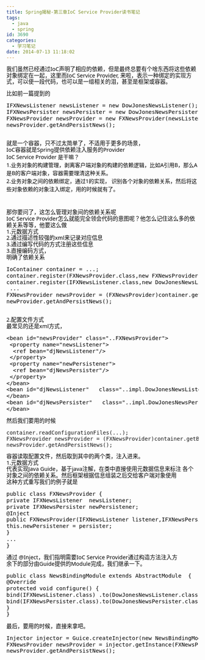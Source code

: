 ```yaml
---
title: Spring揭秘-第三章IoC Service Provider读书笔记
tags:
  - java
  - spring
id: 3690
categories:
  - 学习笔记
date: 2014-07-13 11:18:02
---
```


<span style="color: #000000; font-family: 'Microsoft YaHei UI', 'Microsoft YaHei', SimSun, 'Segoe UI', Tahoma, Helvetica, sans-serif, 'Microsoft YaHei', Georgia, Helvetica, Arial, sans-serif, 宋体, PMingLiU, serif; font-size: 14.399999618530273px; font-style: normal; font-variant: normal; font-weight: normal; letter-spacing: normal; line-height: 16.799999237060547px; orphans: auto; text-align: start; text-indent: 0px; text-transform: none; white-space: normal; widows: auto; word-spacing: 0px; -webkit-text-size-adjust: auto; -webkit-text-stroke-width: 0px; display: inline !important; float: none;">我们虽然已经通过IoC声明了相应的依赖，但是最终总要有个啥东西将这些依赖对象绑定在一起，这里而IoC Service Provider, 来啦，表示一种绑定的实现方式，可以使一段代码，也可以是一组相关的泪，甚至是框架或容器。</span>
<div style="color: #000000; font-family: 'Microsoft YaHei UI', 'Microsoft YaHei', SimSun, 'Segoe UI', Tahoma, Helvetica, sans-serif, 'Microsoft YaHei', Georgia, Helvetica, Arial, sans-serif, 宋体, PMingLiU, serif; font-size: 14.399999618530273px; font-style: normal; font-variant: normal; font-weight: normal; letter-spacing: normal; line-height: 16.799999237060547px; orphans: auto; text-align: start; text-indent: 0px; text-transform: none; white-space: normal; widows: auto; word-spacing: 0px; -webkit-text-size-adjust: auto; -webkit-text-stroke-width: 0px;"></div>
<div style="color: #000000; font-family: 'Microsoft YaHei UI', 'Microsoft YaHei', SimSun, 'Segoe UI', Tahoma, Helvetica, sans-serif, 'Microsoft YaHei', Georgia, Helvetica, Arial, sans-serif, 宋体, PMingLiU, serif; font-size: 14.399999618530273px; font-style: normal; font-variant: normal; font-weight: normal; letter-spacing: normal; line-height: 16.799999237060547px; orphans: auto; text-align: start; text-indent: 0px; text-transform: none; white-space: normal; widows: auto; word-spacing: 0px; -webkit-text-size-adjust: auto; -webkit-text-stroke-width: 0px;">比如前一篇提到的</div>
<div style="color: #000000; font-family: 'Microsoft YaHei UI', 'Microsoft YaHei', SimSun, 'Segoe UI', Tahoma, Helvetica, sans-serif, 'Microsoft YaHei', Georgia, Helvetica, Arial, sans-serif, 宋体, PMingLiU, serif; font-size: 14.399999618530273px; font-style: normal; font-variant: normal; font-weight: normal; letter-spacing: normal; line-height: 16.799999237060547px; orphans: auto; text-align: start; text-indent: 0px; text-transform: none; white-space: normal; widows: auto; word-spacing: 0px; -webkit-text-size-adjust: auto; -webkit-text-stroke-width: 0px;">
<pre class="lang:default decode:true">IFXNewsListener newsListener = new DowJonesNewsListener(); 
IFXNewsPersister newsPersister = new DowJonesNewsPersister(); 
FXNewsProvider newsProvider = new FXNewsProvider(newsListener,newsPersister); 
newsProvider.getAndPersistNews();</pre>
&nbsp;

</div>
<div style="color: #000000; font-family: 'Microsoft YaHei UI', 'Microsoft YaHei', SimSun, 'Segoe UI', Tahoma, Helvetica, sans-serif, 'Microsoft YaHei', Georgia, Helvetica, Arial, sans-serif, 宋体, PMingLiU, serif; font-size: 14.399999618530273px; font-style: normal; font-variant: normal; font-weight: normal; letter-spacing: normal; line-height: 16.799999237060547px; orphans: auto; text-align: start; text-indent: 0px; text-transform: none; white-space: normal; widows: auto; word-spacing: 0px; -webkit-text-size-adjust: auto; -webkit-text-stroke-width: 0px;">就是一个容器，只不过太简单了，不适用于更多的场景，</div>
<div style="color: #000000; font-family: 'Microsoft YaHei UI', 'Microsoft YaHei', SimSun, 'Segoe UI', Tahoma, Helvetica, sans-serif, 'Microsoft YaHei', Georgia, Helvetica, Arial, sans-serif, 宋体, PMingLiU, serif; font-size: 14.399999618530273px; font-style: normal; font-variant: normal; font-weight: normal; letter-spacing: normal; line-height: 16.799999237060547px; orphans: auto; text-align: start; text-indent: 0px; text-transform: none; white-space: normal; widows: auto; word-spacing: 0px; -webkit-text-size-adjust: auto; -webkit-text-stroke-width: 0px;"></div>
<div style="color: #000000; font-family: 'Microsoft YaHei UI', 'Microsoft YaHei', SimSun, 'Segoe UI', Tahoma, Helvetica, sans-serif, 'Microsoft YaHei', Georgia, Helvetica, Arial, sans-serif, 宋体, PMingLiU, serif; font-size: 14.399999618530273px; font-style: normal; font-variant: normal; font-weight: normal; letter-spacing: normal; line-height: 16.799999237060547px; orphans: auto; text-align: start; text-indent: 0px; text-transform: none; white-space: normal; widows: auto; word-spacing: 0px; -webkit-text-size-adjust: auto; -webkit-text-stroke-width: 0px;">IoC容器就是Spring提供依赖注入服务的Provider</div>
<div style="color: #000000; font-family: 'Microsoft YaHei UI', 'Microsoft YaHei', SimSun, 'Segoe UI', Tahoma, Helvetica, sans-serif, 'Microsoft YaHei', Georgia, Helvetica, Arial, sans-serif, 宋体, PMingLiU, serif; font-size: 14.399999618530273px; font-style: normal; font-variant: normal; font-weight: normal; letter-spacing: normal; line-height: 16.799999237060547px; orphans: auto; text-align: start; text-indent: 0px; text-transform: none; white-space: normal; widows: auto; word-spacing: 0px; -webkit-text-size-adjust: auto; -webkit-text-stroke-width: 0px;"></div>
<div style="color: #000000; font-family: 'Microsoft YaHei UI', 'Microsoft YaHei', SimSun, 'Segoe UI', Tahoma, Helvetica, sans-serif, 'Microsoft YaHei', Georgia, Helvetica, Arial, sans-serif, 宋体, PMingLiU, serif; font-size: 14.399999618530273px; font-style: normal; font-variant: normal; font-weight: normal; letter-spacing: normal; line-height: 16.799999237060547px; orphans: auto; text-align: start; text-indent: 0px; text-transform: none; white-space: normal; widows: auto; word-spacing: 0px; -webkit-text-size-adjust: auto; -webkit-text-stroke-width: 0px;">I<span style="font-size: 10.5pt; line-height: 1.5;">oC Service Provider 是干嘛？</span></div>
<div style="color: #000000; font-family: 'Microsoft YaHei UI', 'Microsoft YaHei', SimSun, 'Segoe UI', Tahoma, Helvetica, sans-serif, 'Microsoft YaHei', Georgia, Helvetica, Arial, sans-serif, 宋体, PMingLiU, serif; font-size: 14.399999618530273px; font-style: normal; font-variant: normal; font-weight: normal; letter-spacing: normal; line-height: 16.799999237060547px; orphans: auto; text-align: start; text-indent: 0px; text-transform: none; white-space: normal; widows: auto; word-spacing: 0px; -webkit-text-size-adjust: auto; -webkit-text-stroke-width: 0px;"><span style="font-size: 10.5pt; line-height: 1.5;">1.业务对象的构建管理，剥离客户端对象的构建的依赖逻辑，比如A引用B，那么A是B的客户端对象，容器需要理清这种关系。</span></div>
<div style="color: #000000; font-family: 'Microsoft YaHei UI', 'Microsoft YaHei', SimSun, 'Segoe UI', Tahoma, Helvetica, sans-serif, 'Microsoft YaHei', Georgia, Helvetica, Arial, sans-serif, 宋体, PMingLiU, serif; font-size: 14.399999618530273px; font-style: normal; font-variant: normal; font-weight: normal; letter-spacing: normal; line-height: 16.799999237060547px; orphans: auto; text-align: start; text-indent: 0px; text-transform: none; white-space: normal; widows: auto; word-spacing: 0px; -webkit-text-size-adjust: auto; -webkit-text-stroke-width: 0px;"><span style="font-size: 10.5pt; line-height: 1.5;">2.业务对象之间的依赖绑定，通过1的实现， 识别各个对象的依赖关系，然后将这些对象依赖的对象注入绑定，用的时候就有了。</span></div>
<div style="color: #000000; font-family: 'Microsoft YaHei UI', 'Microsoft YaHei', SimSun, 'Segoe UI', Tahoma, Helvetica, sans-serif, 'Microsoft YaHei', Georgia, Helvetica, Arial, sans-serif, 宋体, PMingLiU, serif; font-size: 14.399999618530273px; font-style: normal; font-variant: normal; font-weight: normal; letter-spacing: normal; line-height: 16.799999237060547px; orphans: auto; text-align: start; text-indent: 0px; text-transform: none; white-space: normal; widows: auto; word-spacing: 0px; -webkit-text-size-adjust: auto; -webkit-text-stroke-width: 0px;"><span style="font-size: 10.5pt; line-height: 1.5;"> </span></div>
<div style="color: #000000; font-family: 'Microsoft YaHei UI', 'Microsoft YaHei', SimSun, 'Segoe UI', Tahoma, Helvetica, sans-serif, 'Microsoft YaHei', Georgia, Helvetica, Arial, sans-serif, 宋体, PMingLiU, serif; font-size: 14.399999618530273px; font-style: normal; font-variant: normal; font-weight: normal; letter-spacing: normal; line-height: 16.799999237060547px; orphans: auto; text-align: start; text-indent: 0px; text-transform: none; white-space: normal; widows: auto; word-spacing: 0px; -webkit-text-size-adjust: auto; -webkit-text-stroke-width: 0px;"><span style="font-size: 10.5pt; line-height: 1.5;"> </span></div>
<div style="color: #000000; font-family: 'Microsoft YaHei UI', 'Microsoft YaHei', SimSun, 'Segoe UI', Tahoma, Helvetica, sans-serif, 'Microsoft YaHei', Georgia, Helvetica, Arial, sans-serif, 宋体, PMingLiU, serif; font-size: 14.399999618530273px; font-style: normal; font-variant: normal; font-weight: normal; letter-spacing: normal; line-height: 16.799999237060547px; orphans: auto; text-align: start; text-indent: 0px; text-transform: none; white-space: normal; widows: auto; word-spacing: 0px; -webkit-text-size-adjust: auto; -webkit-text-stroke-width: 0px;">那你要问了，这怎么管理对象间的依赖关系呢</div>
<div style="color: #000000; font-family: 'Microsoft YaHei UI', 'Microsoft YaHei', SimSun, 'Segoe UI', Tahoma, Helvetica, sans-serif, 'Microsoft YaHei', Georgia, Helvetica, Arial, sans-serif, 宋体, PMingLiU, serif; font-size: 14.399999618530273px; font-style: normal; font-variant: normal; font-weight: normal; letter-spacing: normal; line-height: 16.799999237060547px; orphans: auto; text-align: start; text-indent: 0px; text-transform: none; white-space: normal; widows: auto; word-spacing: 0px; -webkit-text-size-adjust: auto; -webkit-text-stroke-width: 0px;"></div>
<div style="color: #000000; font-family: 'Microsoft YaHei UI', 'Microsoft YaHei', SimSun, 'Segoe UI', Tahoma, Helvetica, sans-serif, 'Microsoft YaHei', Georgia, Helvetica, Arial, sans-serif, 宋体, PMingLiU, serif; font-size: 14.399999618530273px; font-style: normal; font-variant: normal; font-weight: normal; letter-spacing: normal; line-height: 16.799999237060547px; orphans: auto; text-align: start; text-indent: 0px; text-transform: none; white-space: normal; widows: auto; word-spacing: 0px; -webkit-text-size-adjust: auto; -webkit-text-stroke-width: 0px;">IoC Service Provider怎么就能完全领会代码的意图呢？他怎么记住这么多的依赖关系等等，他要这么做</div>
<div style="color: #000000; font-family: 'Microsoft YaHei UI', 'Microsoft YaHei', SimSun, 'Segoe UI', Tahoma, Helvetica, sans-serif, 'Microsoft YaHei', Georgia, Helvetica, Arial, sans-serif, 宋体, PMingLiU, serif; font-size: 14.399999618530273px; font-style: normal; font-variant: normal; font-weight: normal; letter-spacing: normal; line-height: 16.799999237060547px; orphans: auto; text-align: start; text-indent: 0px; text-transform: none; white-space: normal; widows: auto; word-spacing: 0px; -webkit-text-size-adjust: auto; -webkit-text-stroke-width: 0px;">1.元数据方式</div>
<div style="color: #000000; font-family: 'Microsoft YaHei UI', 'Microsoft YaHei', SimSun, 'Segoe UI', Tahoma, Helvetica, sans-serif, 'Microsoft YaHei', Georgia, Helvetica, Arial, sans-serif, 宋体, PMingLiU, serif; font-size: 14.399999618530273px; font-style: normal; font-variant: normal; font-weight: normal; letter-spacing: normal; line-height: 16.799999237060547px; orphans: auto; text-align: start; text-indent: 0px; text-transform: none; white-space: normal; widows: auto; word-spacing: 0px; -webkit-text-size-adjust: auto; -webkit-text-stroke-width: 0px;">2.通过描述性较强的xml来记录对应信息</div>
<div style="color: #000000; font-family: 'Microsoft YaHei UI', 'Microsoft YaHei', SimSun, 'Segoe UI', Tahoma, Helvetica, sans-serif, 'Microsoft YaHei', Georgia, Helvetica, Arial, sans-serif, 宋体, PMingLiU, serif; font-size: 14.399999618530273px; font-style: normal; font-variant: normal; font-weight: normal; letter-spacing: normal; line-height: 16.799999237060547px; orphans: auto; text-align: start; text-indent: 0px; text-transform: none; white-space: normal; widows: auto; word-spacing: 0px; -webkit-text-size-adjust: auto; -webkit-text-stroke-width: 0px;">3.通过编写代码的方式注册这些信息</div>
<div style="color: #000000; font-family: 'Microsoft YaHei UI', 'Microsoft YaHei', SimSun, 'Segoe UI', Tahoma, Helvetica, sans-serif, 'Microsoft YaHei', Georgia, Helvetica, Arial, sans-serif, 宋体, PMingLiU, serif; font-size: 14.399999618530273px; font-style: normal; font-variant: normal; font-weight: normal; letter-spacing: normal; line-height: 16.799999237060547px; orphans: auto; text-align: start; text-indent: 0px; text-transform: none; white-space: normal; widows: auto; word-spacing: 0px; -webkit-text-size-adjust: auto; -webkit-text-stroke-width: 0px;"></div>
<div style="color: #000000; font-family: 'Microsoft YaHei UI', 'Microsoft YaHei', SimSun, 'Segoe UI', Tahoma, Helvetica, sans-serif, 'Microsoft YaHei', Georgia, Helvetica, Arial, sans-serif, 宋体, PMingLiU, serif; font-size: 14.399999618530273px; font-style: normal; font-variant: normal; font-weight: normal; letter-spacing: normal; line-height: 16.799999237060547px; orphans: auto; text-align: start; text-indent: 0px; text-transform: none; white-space: normal; widows: auto; word-spacing: 0px; -webkit-text-size-adjust: auto; -webkit-text-stroke-width: 0px;"></div>
<div style="color: #000000; font-family: 'Microsoft YaHei UI', 'Microsoft YaHei', SimSun, 'Segoe UI', Tahoma, Helvetica, sans-serif, 'Microsoft YaHei', Georgia, Helvetica, Arial, sans-serif, 宋体, PMingLiU, serif; font-size: 14.399999618530273px; font-style: normal; font-variant: normal; font-weight: normal; letter-spacing: normal; line-height: 16.799999237060547px; orphans: auto; text-align: start; text-indent: 0px; text-transform: none; white-space: normal; widows: auto; word-spacing: 0px; -webkit-text-size-adjust: auto; -webkit-text-stroke-width: 0px;">3.直接编码方式，</div>
<div style="color: #000000; font-family: 'Microsoft YaHei UI', 'Microsoft YaHei', SimSun, 'Segoe UI', Tahoma, Helvetica, sans-serif, 'Microsoft YaHei', Georgia, Helvetica, Arial, sans-serif, 宋体, PMingLiU, serif; font-size: 14.399999618530273px; font-style: normal; font-variant: normal; font-weight: normal; letter-spacing: normal; line-height: 16.799999237060547px; orphans: auto; text-align: start; text-indent: 0px; text-transform: none; white-space: normal; widows: auto; word-spacing: 0px; -webkit-text-size-adjust: auto; -webkit-text-stroke-width: 0px;">明确了依赖关系</div>
<div style="color: #000000; font-family: 'Microsoft YaHei UI', 'Microsoft YaHei', SimSun, 'Segoe UI', Tahoma, Helvetica, sans-serif, 'Microsoft YaHei', Georgia, Helvetica, Arial, sans-serif, 宋体, PMingLiU, serif; font-size: 14.399999618530273px; font-style: normal; font-variant: normal; font-weight: normal; letter-spacing: normal; line-height: 16.799999237060547px; orphans: auto; text-align: start; text-indent: 0px; text-transform: none; white-space: normal; widows: auto; word-spacing: 0px; -webkit-text-size-adjust: auto; -webkit-text-stroke-width: 0px;">
<pre class="lang:default decode:true">IoContainer container = ...; 
container.register(FXNewsProvider.class,new FXNewsProvider()); 
container.register(IFXNewsListener.class,new DowJonesNewsListener());
 ... 
FXNewsProvider newsProvider = (FXNewsProvider)container.get(FXNewsProvider.class); 
newProvider.getAndPersistNews();</pre>
&nbsp;

</div>
<div style="color: #000000; font-family: 'Microsoft YaHei UI', 'Microsoft YaHei', SimSun, 'Segoe UI', Tahoma, Helvetica, sans-serif, 'Microsoft YaHei', Georgia, Helvetica, Arial, sans-serif, 宋体, PMingLiU, serif; font-size: 14.399999618530273px; font-style: normal; font-variant: normal; font-weight: normal; letter-spacing: normal; line-height: 16.799999237060547px; orphans: auto; text-align: start; text-indent: 0px; text-transform: none; white-space: normal; widows: auto; word-spacing: 0px; -webkit-text-size-adjust: auto; -webkit-text-stroke-width: 0px;"></div>
<div style="color: #000000; font-family: 'Microsoft YaHei UI', 'Microsoft YaHei', SimSun, 'Segoe UI', Tahoma, Helvetica, sans-serif, 'Microsoft YaHei', Georgia, Helvetica, Arial, sans-serif, 宋体, PMingLiU, serif; font-size: 14.399999618530273px; font-style: normal; font-variant: normal; font-weight: normal; letter-spacing: normal; line-height: 16.799999237060547px; orphans: auto; text-align: start; text-indent: 0px; text-transform: none; white-space: normal; widows: auto; word-spacing: 0px; -webkit-text-size-adjust: auto; -webkit-text-stroke-width: 0px;">2.配置文件方式</div>
<div style="color: #000000; font-family: 'Microsoft YaHei UI', 'Microsoft YaHei', SimSun, 'Segoe UI', Tahoma, Helvetica, sans-serif, 'Microsoft YaHei', Georgia, Helvetica, Arial, sans-serif, 宋体, PMingLiU, serif; font-size: 14.399999618530273px; font-style: normal; font-variant: normal; font-weight: normal; letter-spacing: normal; line-height: 16.799999237060547px; orphans: auto; text-align: start; text-indent: 0px; text-transform: none; white-space: normal; widows: auto; word-spacing: 0px; -webkit-text-size-adjust: auto; -webkit-text-stroke-width: 0px;"></div>
<div style="color: #000000; font-family: 'Microsoft YaHei UI', 'Microsoft YaHei', SimSun, 'Segoe UI', Tahoma, Helvetica, sans-serif, 'Microsoft YaHei', Georgia, Helvetica, Arial, sans-serif, 宋体, PMingLiU, serif; font-size: 14.399999618530273px; font-style: normal; font-variant: normal; font-weight: normal; letter-spacing: normal; line-height: 16.799999237060547px; orphans: auto; text-align: start; text-indent: 0px; text-transform: none; white-space: normal; widows: auto; word-spacing: 0px; -webkit-text-size-adjust: auto; -webkit-text-stroke-width: 0px;">最常见的还是xml方式，</div>
<div style="color: #000000; font-family: 'Microsoft YaHei UI', 'Microsoft YaHei', SimSun, 'Segoe UI', Tahoma, Helvetica, sans-serif, 'Microsoft YaHei', Georgia, Helvetica, Arial, sans-serif, 宋体, PMingLiU, serif; font-size: 14.399999618530273px; font-style: normal; font-variant: normal; font-weight: normal; letter-spacing: normal; line-height: 16.799999237060547px; orphans: auto; text-align: start; text-indent: 0px; text-transform: none; white-space: normal; widows: auto; word-spacing: 0px; -webkit-text-size-adjust: auto; -webkit-text-stroke-width: 0px;"></div>
<div style="color: #000000; font-family: 'Microsoft YaHei UI', 'Microsoft YaHei', SimSun, 'Segoe UI', Tahoma, Helvetica, sans-serif, 'Microsoft YaHei', Georgia, Helvetica, Arial, sans-serif, 宋体, PMingLiU, serif; font-size: 14.399999618530273px; font-style: normal; font-variant: normal; font-weight: normal; letter-spacing: normal; line-height: 16.799999237060547px; orphans: auto; text-align: start; text-indent: 0px; text-transform: none; white-space: normal; widows: auto; word-spacing: 0px; -webkit-text-size-adjust: auto; -webkit-text-stroke-width: 0px;">
<pre class="lang:xhtml decode:true">&lt;bean id="newsProvider" class="..FXNewsProvider"&gt;  
 &lt;property name="newsListener"&gt;   
  &lt;ref bean="djNewsListener"/&gt;  
 &lt;/property&gt;  
 &lt;property name="newPersistener"&gt;   
  &lt;ref bean="djNewsPersister"/&gt;  
 &lt;/property&gt; 
&lt;/bean&gt;  
&lt;bean id="djNewsListener"   class="..impl.DowJonesNewsListener"&gt; 
&lt;/bean&gt; 
&lt;bean id="djNewsPersister"   class="..impl.DowJonesNewsPersister"&gt; 
&lt;/bean&gt;</pre>
</div>
<div style="color: #000000; font-family: 'Microsoft YaHei UI', 'Microsoft YaHei', SimSun, 'Segoe UI', Tahoma, Helvetica, sans-serif, 'Microsoft YaHei', Georgia, Helvetica, Arial, sans-serif, 宋体, PMingLiU, serif; font-size: 14.399999618530273px; font-style: normal; font-variant: normal; font-weight: normal; letter-spacing: normal; line-height: 16.799999237060547px; orphans: auto; text-align: start; text-indent: 0px; text-transform: none; white-space: normal; widows: auto; word-spacing: 0px; -webkit-text-size-adjust: auto; -webkit-text-stroke-width: 0px;"></div>
<div style="color: #000000; font-family: 'Microsoft YaHei UI', 'Microsoft YaHei', SimSun, 'Segoe UI', Tahoma, Helvetica, sans-serif, 'Microsoft YaHei', Georgia, Helvetica, Arial, sans-serif, 宋体, PMingLiU, serif; font-size: 14.399999618530273px; font-style: normal; font-variant: normal; font-weight: normal; letter-spacing: normal; line-height: 16.799999237060547px; orphans: auto; text-align: start; text-indent: 0px; text-transform: none; white-space: normal; widows: auto; word-spacing: 0px; -webkit-text-size-adjust: auto; -webkit-text-stroke-width: 0px;">然后我们要用的时候</div>
<pre class="lang:default decode:true">container.readConfigurationFiles(...); 
FXNewsProvider newsProvider = (FXNewsProvider)container.getBean("newsProvider"); 
newsProvider.getAndPersistNews();</pre>
<div style="color: #000000; font-family: 'Microsoft YaHei UI', 'Microsoft YaHei', SimSun, 'Segoe UI', Tahoma, Helvetica, sans-serif, 'Microsoft YaHei', Georgia, Helvetica, Arial, sans-serif, 宋体, PMingLiU, serif; font-size: 14.399999618530273px; font-style: normal; font-variant: normal; font-weight: normal; letter-spacing: normal; line-height: 16.799999237060547px; orphans: auto; text-align: start; text-indent: 0px; text-transform: none; white-space: normal; widows: auto; word-spacing: 0px; -webkit-text-size-adjust: auto; -webkit-text-stroke-width: 0px;"></div>
<div style="color: #000000; font-family: 'Microsoft YaHei UI', 'Microsoft YaHei', SimSun, 'Segoe UI', Tahoma, Helvetica, sans-serif, 'Microsoft YaHei', Georgia, Helvetica, Arial, sans-serif, 宋体, PMingLiU, serif; font-size: 14.399999618530273px; font-style: normal; font-variant: normal; font-weight: normal; letter-spacing: normal; line-height: 16.799999237060547px; orphans: auto; text-align: start; text-indent: 0px; text-transform: none; white-space: normal; widows: auto; word-spacing: 0px; -webkit-text-size-adjust: auto; -webkit-text-stroke-width: 0px;">容器读取配置文件，然后取到其中的两个类，注入进来。</div>
<div style="color: #000000; font-family: 'Microsoft YaHei UI', 'Microsoft YaHei', SimSun, 'Segoe UI', Tahoma, Helvetica, sans-serif, 'Microsoft YaHei', Georgia, Helvetica, Arial, sans-serif, 宋体, PMingLiU, serif; font-size: 14.399999618530273px; font-style: normal; font-variant: normal; font-weight: normal; letter-spacing: normal; line-height: 16.799999237060547px; orphans: auto; text-align: start; text-indent: 0px; text-transform: none; white-space: normal; widows: auto; word-spacing: 0px; -webkit-text-size-adjust: auto; -webkit-text-stroke-width: 0px;"></div>
<div style="color: #000000; font-family: 'Microsoft YaHei UI', 'Microsoft YaHei', SimSun, 'Segoe UI', Tahoma, Helvetica, sans-serif, 'Microsoft YaHei', Georgia, Helvetica, Arial, sans-serif, 宋体, PMingLiU, serif; font-size: 14.399999618530273px; font-style: normal; font-variant: normal; font-weight: normal; letter-spacing: normal; line-height: 16.799999237060547px; orphans: auto; text-align: start; text-indent: 0px; text-transform: none; white-space: normal; widows: auto; word-spacing: 0px; -webkit-text-size-adjust: auto; -webkit-text-stroke-width: 0px;"></div>
<div style="color: #000000; font-family: 'Microsoft YaHei UI', 'Microsoft YaHei', SimSun, 'Segoe UI', Tahoma, Helvetica, sans-serif, 'Microsoft YaHei', Georgia, Helvetica, Arial, sans-serif, 宋体, PMingLiU, serif; font-size: 14.399999618530273px; font-style: normal; font-variant: normal; font-weight: normal; letter-spacing: normal; line-height: 16.799999237060547px; orphans: auto; text-align: start; text-indent: 0px; text-transform: none; white-space: normal; widows: auto; word-spacing: 0px; -webkit-text-size-adjust: auto; -webkit-text-stroke-width: 0px;">1.元数据方式</div>
<div style="color: #000000; font-family: 'Microsoft YaHei UI', 'Microsoft YaHei', SimSun, 'Segoe UI', Tahoma, Helvetica, sans-serif, 'Microsoft YaHei', Georgia, Helvetica, Arial, sans-serif, 宋体, PMingLiU, serif; font-size: 14.399999618530273px; font-style: normal; font-variant: normal; font-weight: normal; letter-spacing: normal; line-height: 16.799999237060547px; orphans: auto; text-align: start; text-indent: 0px; text-transform: none; white-space: normal; widows: auto; word-spacing: 0px; -webkit-text-size-adjust: auto; -webkit-text-stroke-width: 0px;">代表实现Java Guide，基于java注解，在类中直接使用元数据信息来标注 各个对象之间的依赖关系。然后框架根据信息组装之后交给客户端对象使用</div>
<div style="color: #000000; font-family: 'Microsoft YaHei UI', 'Microsoft YaHei', SimSun, 'Segoe UI', Tahoma, Helvetica, sans-serif, 'Microsoft YaHei', Georgia, Helvetica, Arial, sans-serif, 宋体, PMingLiU, serif; font-size: 14.399999618530273px; font-style: normal; font-variant: normal; font-weight: normal; letter-spacing: normal; line-height: 16.799999237060547px; orphans: auto; text-align: start; text-indent: 0px; text-transform: none; white-space: normal; widows: auto; word-spacing: 0px; -webkit-text-size-adjust: auto; -webkit-text-stroke-width: 0px;"></div>
<div style="color: #000000; font-family: 'Microsoft YaHei UI', 'Microsoft YaHei', SimSun, 'Segoe UI', Tahoma, Helvetica, sans-serif, 'Microsoft YaHei', Georgia, Helvetica, Arial, sans-serif, 宋体, PMingLiU, serif; font-size: 14.399999618530273px; font-style: normal; font-variant: normal; font-weight: normal; letter-spacing: normal; line-height: 16.799999237060547px; orphans: auto; text-align: start; text-indent: 0px; text-transform: none; white-space: normal; widows: auto; word-spacing: 0px; -webkit-text-size-adjust: auto; -webkit-text-stroke-width: 0px;">这种方式重写我们的例子就是</div>
<div style="color: #000000; font-family: 'Microsoft YaHei UI', 'Microsoft YaHei', SimSun, 'Segoe UI', Tahoma, Helvetica, sans-serif, 'Microsoft YaHei', Georgia, Helvetica, Arial, sans-serif, 宋体, PMingLiU, serif; font-size: 14.399999618530273px; font-style: normal; font-variant: normal; font-weight: normal; letter-spacing: normal; line-height: 16.799999237060547px; orphans: auto; text-align: start; text-indent: 0px; text-transform: none; white-space: normal; widows: auto; word-spacing: 0px; -webkit-text-size-adjust: auto; -webkit-text-stroke-width: 0px;">
<pre class="lang:default decode:true">public class FXNewsProvider {  
private IFXNewsListener  newsListener;  
private IFXNewsPersister newPersistener;  
@Inject  
public FXNewsProvider(IFXNewsListener listener,IFXNewsPersister persister)  {   this.newsListener   = listener;   
this.newPersistener = persister;   
}  
... 
}</pre>
</div>
<div style="color: #000000; font-family: 'Microsoft YaHei UI', 'Microsoft YaHei', SimSun, 'Segoe UI', Tahoma, Helvetica, sans-serif, 'Microsoft YaHei', Georgia, Helvetica, Arial, sans-serif, 宋体, PMingLiU, serif; font-size: 14.399999618530273px; font-style: normal; font-variant: normal; font-weight: normal; letter-spacing: normal; line-height: 16.799999237060547px; orphans: auto; text-align: start; text-indent: 0px; text-transform: none; white-space: normal; widows: auto; word-spacing: 0px; -webkit-text-size-adjust: auto; -webkit-text-stroke-width: 0px;"></div>
<div style="color: #000000; font-family: 'Microsoft YaHei UI', 'Microsoft YaHei', SimSun, 'Segoe UI', Tahoma, Helvetica, sans-serif, 'Microsoft YaHei', Georgia, Helvetica, Arial, sans-serif, 宋体, PMingLiU, serif; font-size: 14.399999618530273px; font-style: normal; font-variant: normal; font-weight: normal; letter-spacing: normal; line-height: 16.799999237060547px; orphans: auto; text-align: start; text-indent: 0px; text-transform: none; white-space: normal; widows: auto; word-spacing: 0px; -webkit-text-size-adjust: auto; -webkit-text-stroke-width: 0px;">通过 @Inject，我们指明需要IoC Service Provider通过构造方法注入方</div>
<div style="color: #000000; font-family: 'Microsoft YaHei UI', 'Microsoft YaHei', SimSun, 'Segoe UI', Tahoma, Helvetica, sans-serif, 'Microsoft YaHei', Georgia, Helvetica, Arial, sans-serif, 宋体, PMingLiU, serif; font-size: 14.399999618530273px; font-style: normal; font-variant: normal; font-weight: normal; letter-spacing: normal; line-height: 16.799999237060547px; orphans: auto; text-align: start; text-indent: 0px; text-transform: none; white-space: normal; widows: auto; word-spacing: 0px; -webkit-text-size-adjust: auto; -webkit-text-stroke-width: 0px;"></div>
<div style="color: #000000; font-family: 'Microsoft YaHei UI', 'Microsoft YaHei', SimSun, 'Segoe UI', Tahoma, Helvetica, sans-serif, 'Microsoft YaHei', Georgia, Helvetica, Arial, sans-serif, 宋体, PMingLiU, serif; font-size: 14.399999618530273px; font-style: normal; font-variant: normal; font-weight: normal; letter-spacing: normal; line-height: 16.799999237060547px; orphans: auto; text-align: start; text-indent: 0px; text-transform: none; white-space: normal; widows: auto; word-spacing: 0px; -webkit-text-size-adjust: auto; -webkit-text-stroke-width: 0px;">余下的部分由Guide提供的Module完成，我们继承一下。</div>
<div style="color: #000000; font-family: 'Microsoft YaHei UI', 'Microsoft YaHei', SimSun, 'Segoe UI', Tahoma, Helvetica, sans-serif, 'Microsoft YaHei', Georgia, Helvetica, Arial, sans-serif, 宋体, PMingLiU, serif; font-size: 14.399999618530273px; font-style: normal; font-variant: normal; font-weight: normal; letter-spacing: normal; line-height: 16.799999237060547px; orphans: auto; text-align: start; text-indent: 0px; text-transform: none; white-space: normal; widows: auto; word-spacing: 0px; -webkit-text-size-adjust: auto; -webkit-text-stroke-width: 0px;"></div>
<div style="color: #000000; font-family: 'Microsoft YaHei UI', 'Microsoft YaHei', SimSun, 'Segoe UI', Tahoma, Helvetica, sans-serif, 'Microsoft YaHei', Georgia, Helvetica, Arial, sans-serif, 宋体, PMingLiU, serif; font-size: 14.399999618530273px; font-style: normal; font-variant: normal; font-weight: normal; letter-spacing: normal; line-height: 16.799999237060547px; orphans: auto; text-align: start; text-indent: 0px; text-transform: none; white-space: normal; widows: auto; word-spacing: 0px; -webkit-text-size-adjust: auto; -webkit-text-stroke-width: 0px;">
<pre class="lang:default decode:true">public class NewsBindingModule extends AbstractModule  {  
@Override  
protected void configure() {  
bind(IFXNewsListener.class) .to(DowJonesNewsListener.class).in(Scopes.SINGLETON);   
bind(IFXNewsPersister.class).to(DowJonesNewsPersister.class).in(Scopes.SINGLETON);  
} 
}</pre>
</div>
<div style="color: #000000; font-family: 'Microsoft YaHei UI', 'Microsoft YaHei', SimSun, 'Segoe UI', Tahoma, Helvetica, sans-serif, 'Microsoft YaHei', Georgia, Helvetica, Arial, sans-serif, 宋体, PMingLiU, serif; font-size: 14.399999618530273px; font-style: normal; font-variant: normal; font-weight: normal; letter-spacing: normal; line-height: 16.799999237060547px; orphans: auto; text-align: start; text-indent: 0px; text-transform: none; white-space: normal; widows: auto; word-spacing: 0px; -webkit-text-size-adjust: auto; -webkit-text-stroke-width: 0px;"></div>
<div style="color: #000000; font-family: 'Microsoft YaHei UI', 'Microsoft YaHei', SimSun, 'Segoe UI', Tahoma, Helvetica, sans-serif, 'Microsoft YaHei', Georgia, Helvetica, Arial, sans-serif, 宋体, PMingLiU, serif; font-size: 14.399999618530273px; font-style: normal; font-variant: normal; font-weight: normal; letter-spacing: normal; line-height: 16.799999237060547px; orphans: auto; text-align: start; text-indent: 0px; text-transform: none; white-space: normal; widows: auto; word-spacing: 0px; -webkit-text-size-adjust: auto; -webkit-text-stroke-width: 0px;">最后，要用的时候，直接来拿吧。</div>
<div style="color: #000000; font-family: 'Microsoft YaHei UI', 'Microsoft YaHei', SimSun, 'Segoe UI', Tahoma, Helvetica, sans-serif, 'Microsoft YaHei', Georgia, Helvetica, Arial, sans-serif, 宋体, PMingLiU, serif; font-size: 14.399999618530273px; font-style: normal; font-variant: normal; font-weight: normal; letter-spacing: normal; line-height: 16.799999237060547px; orphans: auto; text-align: start; text-indent: 0px; text-transform: none; white-space: normal; widows: auto; word-spacing: 0px; -webkit-text-size-adjust: auto; -webkit-text-stroke-width: 0px;"></div>
<div style="color: #000000; font-family: 'Microsoft YaHei UI', 'Microsoft YaHei', SimSun, 'Segoe UI', Tahoma, Helvetica, sans-serif, 'Microsoft YaHei', Georgia, Helvetica, Arial, sans-serif, 宋体, PMingLiU, serif; font-size: 14.399999618530273px; font-style: normal; font-variant: normal; font-weight: normal; letter-spacing: normal; line-height: 16.799999237060547px; orphans: auto; text-align: start; text-indent: 0px; text-transform: none; white-space: normal; widows: auto; word-spacing: 0px; -webkit-text-size-adjust: auto; -webkit-text-stroke-width: 0px;"></div>
<div style="color: #000000; font-family: 'Microsoft YaHei UI', 'Microsoft YaHei', SimSun, 'Segoe UI', Tahoma, Helvetica, sans-serif, 'Microsoft YaHei', Georgia, Helvetica, Arial, sans-serif, 宋体, PMingLiU, serif; font-size: 14.399999618530273px; font-style: normal; font-variant: normal; font-weight: normal; letter-spacing: normal; line-height: 16.799999237060547px; orphans: auto; text-align: start; text-indent: 0px; text-transform: none; white-space: normal; widows: auto; word-spacing: 0px; -webkit-text-size-adjust: auto; -webkit-text-stroke-width: 0px;">
<div>
<pre class="lang:default decode:true ">Injector injector = Guice.createInjector(new NewsBindingModule()); 
FXNewsProvider newsProvider = injector.getInstance(FXNewsProvider.class); 
newsProvider.getAndPersistNews();</pre>
&nbsp;

</div>
</div>
<div style="color: #000000; font-family: 'Microsoft YaHei UI', 'Microsoft YaHei', SimSun, 'Segoe UI', Tahoma, Helvetica, sans-serif, 'Microsoft YaHei', Georgia, Helvetica, Arial, sans-serif, 宋体, PMingLiU, serif; font-size: 14.399999618530273px; font-style: normal; font-variant: normal; font-weight: normal; letter-spacing: normal; line-height: 16.799999237060547px; orphans: auto; text-align: start; text-indent: 0px; text-transform: none; white-space: normal; widows: auto; word-spacing: 0px; -webkit-text-size-adjust: auto; -webkit-text-stroke-width: 0px;"></div>
<div style="color: #000000; font-family: 'Microsoft YaHei UI', 'Microsoft YaHei', SimSun, 'Segoe UI', Tahoma, Helvetica, sans-serif, 'Microsoft YaHei', Georgia, Helvetica, Arial, sans-serif, 宋体, PMingLiU, serif; font-size: 14.399999618530273px; font-style: normal; font-variant: normal; font-weight: normal; letter-spacing: normal; line-height: 16.799999237060547px; orphans: auto; text-align: start; text-indent: 0px; text-transform: none; white-space: normal; widows: auto; word-spacing: 0px; -webkit-text-size-adjust: auto; -webkit-text-stroke-width: 0px;"></div>